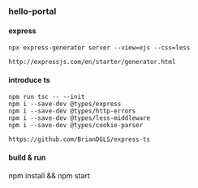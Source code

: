 ### hello-portal
#### express
```
npx express-generator server --view=ejs --css=less

http://expressjs.com/en/starter/generator.html
```

#### introduce ts
```
npm run tsc -- --init
npm i --save-dev @types/express
npm i --save-dev @types/http-errors
npm i --save-dev @types/less-middleware
npm i --save-dev @types/cookie-parser

https://github.com/BrianDGLS/express-ts
```

#### build & run
npm install && npm start
